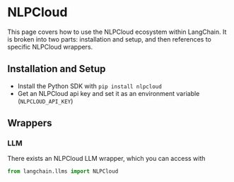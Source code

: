 # NLPCloud

This page covers how to use the NLPCloud ecosystem within LangChain.
It is broken into two parts: installation and setup, and then references to specific NLPCloud wrappers.

## Installation and Setup
- Install the Python SDK with `pip install nlpcloud`
- Get an NLPCloud api key and set it as an environment variable (`NLPCLOUD_API_KEY`)

## Wrappers

### LLM

There exists an NLPCloud LLM wrapper, which you can access with 
```python
from langchain.llms import NLPCloud
```
